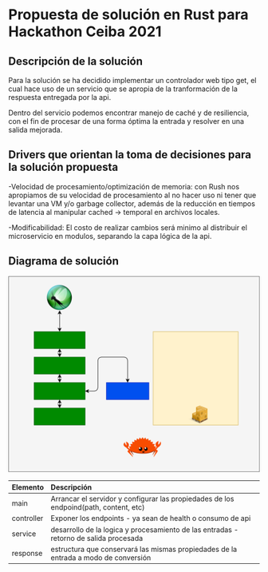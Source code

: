 # Propuesta de solución en Rust para Hackathon Ceiba 2021

## Descripción de la solución
Para la solución se ha decidido implementar un controlador web tipo get, el cual hace uso de un
servicio que se apropia de la tranformación de la respuesta entregada por la api.

Dentro del servicio podemos encontrar manejo de caché y de resiliencia, con el fin de procesar de una forma óptima la entrada y resolver en una salida mejorada.

## Drivers que orientan la toma de decisiones para la solución propuesta

-Velocidad de procesamiento/optimización de memoria: con Rush nos apropiamos de su velocidad de procesamiento al no hacer uso ni tener que levantar una VM y/o garbage collector, además de la reducción en tiempos
de latencia al manipular cached -> temporal en archivos locales.

-Modificabilidad: El costo de realizar cambios será minimo al distribuir el microservicio en modulos, separando la capa lógica de la api.

## Diagrama de solución

![Diagrama componentes!](./design.drawio.svg "Diagrama de Solución")

| Elemento | Descripción   |
| :------- | :------------ |
| main       | Arrancar el servidor y configurar las propiedades de los endpoind(path, content, etc)|
| controller | Exponer los endpoints - ya sean de health o  consumo de api                          |
| service    | desarrollo de la logica y procesamiento de las entradas - retorno de salida procesada|
| response   | estructura que conservará las mismas propiedades de la entrada a modo de conversión  |

